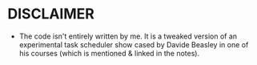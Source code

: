 # DISCLAIMER

- The code isn't entirely written by me. It is a tweaked version of an
experimental task scheduler show cased by Davide Beasley in one of his courses
(which is mentioned & linked in the notes).
